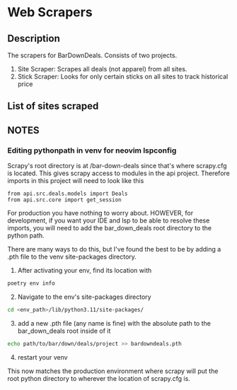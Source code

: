 # Web Scrapers

## Description

The scrapers for BarDownDeals. Consists of two projects.

1. Site Scraper: Scrapes all deals (not apparel) from all sites.
2. Stick Scraper: Looks for only certain sticks on all sites to track historical
   price

## List of sites scraped

## NOTES

### Editing pythonpath in venv for neovim lspconfig

Scrapy's root directory is at /bar-down-deals since that's where scrapy.cfg
is located. This gives scrapy access to modules in the api project. Therefore
imports in this project will need to look like this

```python3
from api.src.deals.models import Deals
from api.src.core import get_session
```

For production you have nothing to worry about. HOWEVER, for development, if you
want your IDE and lsp to be able to resolve these imports, you will need to add
the bar_down_deals root directory to the python path.

There are many ways to do this, but I've found the best to be by adding a .pth
file to the venv site-packages directory.

1. After activating your env, find its location with

```bash
poetry env info
```

2. Navigate to the env's site-packages directory

```bash
cd <env_path>/lib/python3.11/site-packages/
```

3. add a new .pth file (any name is fine) with the absolute path to the
   bar_down_deals root inside of it

```bash
echo path/to/bar/down/deals/project >> bardowndeals.pth
```

4. restart your venv

This now matches the production environment where scrapy will put the root
python directory to wherever the location of scrapy.cfg is.

